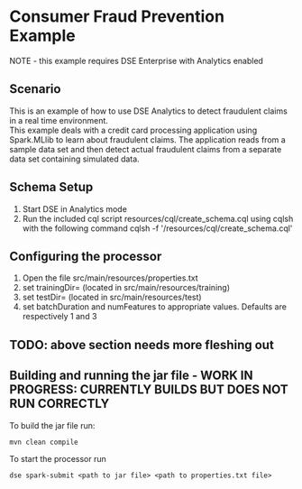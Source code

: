 Consumer Fraud Prevention Example
=================================

NOTE - this example requires DSE Enterprise with Analytics enabled 

## Scenario

This is an example of how to use DSE Analytics to detect fraudulent claims in a real time environment.  
This example deals with a credit card processing application using Spark.MLlib to learn about fraudulent claims.
The application reads from a sample data set and then detect actual fraudulent claims from a separate data set containing simulated data.

## Schema Setup

1. Start DSE in Analytics mode
2. Run the included cql script resources/cql/create_schema.cql using cqlsh with the following command
	cqlsh <ip address> -f '<project directory>/resources/cql/create_schema.cql'

## Configuring the processor
1. Open the file src/main/resources/properties.txt
2. set trainingDir=<location of the training data> (located in src/main/resources/training)
3. set testDir=<location of test data> (located in src/main/resources/test)
4. set batchDuration and numFeatures to appropriate values.  Defaults are respectively 1 and 3

## TODO: above section needs more fleshing out

## Building and running the jar file - WORK IN PROGRESS: CURRENTLY BUILDS BUT DOES NOT RUN CORRECTLY

To build the jar file run:

	mvn clean compile 

To start the processor run

	dse spark-submit <path to jar file> <path to properties.txt file>
	

